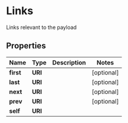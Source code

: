 

# Links

Links relevant to the payload

## Properties

| Name | Type | Description | Notes |
|------------ | ------------- | ------------- | -------------|
|**first** | **URI** |  |  [optional] |
|**last** | **URI** |  |  [optional] |
|**next** | **URI** |  |  [optional] |
|**prev** | **URI** |  |  [optional] |
|**self** | **URI** |  |  |



